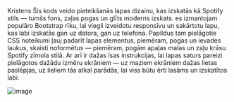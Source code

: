 Kristens 
Šis kods veido pieteikšanās lapas dizainu, kas izskatās kā Spotify stils — tumšs fons, zaļas pogas un glīts moderns izskats.
es izmantojam populāro Bootstrap rīku, lai viegli izveidotu responsīvu un sakārtotu lapu, kas labi izskatās gan uz datora, gan uz telefona.
Papildus tam pielāgotie CSS noteikumi ļauj padarīt lapas elementus, piemēram, pogas un ievades laukus, skaisti noformētus — piemēram, pogām apaļas malas un zaļu krāsu Spotify zīmola stilā.
Ar arī ir dažas īsas instrukcijas, lai lapas saturs pareizi pielāgotos dažādu izmēru ekrāniem — uz maziem ekrāniem dažas lietas paslēpjas, uz lieliem tās atkal parādās, lai viss būtu ērti lasāms un izskatītos labi.



![image](https://github.com/user-attachments/assets/83bd4ca9-3d22-4ad4-8168-ddcd73cb2257)
